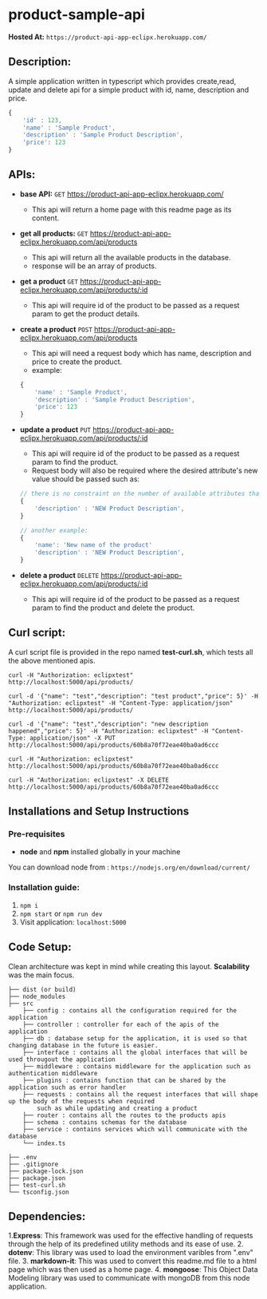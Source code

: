 # product-sample-api

**Hosted At:** `https://product-api-app-eclipx.herokuapp.com/`

## Description:

A simple application written in typescript which provides create,read, update and delete api for a simple product with id, name, description and price.

```js
{
    'id' : 123,
    'name' : 'Sample Product',
    'description' : 'Sample Product Description',
    'price': 123
}
```

## APIs:

- **base API:** `GET` https://product-api-app-eclipx.herokuapp.com/

  - This api will return a home page with this readme page as its content.

- **get all products:** `GET` https://product-api-app-eclipx.herokuapp.com/api/products
  - This api will return all the available products in the database.
  - response will be an array of products.
- **get a product** `GET` https://product-api-app-eclipx.herokuapp.com/api/products/:id
  - This api will require id of the product to be passed as a request param to get the product details.
- **create a product** `POST` https://product-api-app-eclipx.herokuapp.com/api/products
  - This api will need a request body which has name, description and price to create the product.
  - example:
  ```js
  {
      'name' : 'Sample Product',
      'description' : 'Sample Product Description',
      'price': 123
  }
  ```
- **update a product** `PUT` https://product-api-app-eclipx.herokuapp.com/api/products/:id

  - This api will require id of the product to be passed as a request param to find the product.
  - Request body will also be required where the desired attribute's new value should be passed such as:

  ```js
  // there is no constraint on the number of available attributes that can be updated at once
  {
      'description' : 'NEW Product Description',
  }

  // another example:
  {
      'name': 'New name of the product'
      'description' : 'NEW Product Description',
  }
  ```

- **delete a product** `DELETE` https://product-api-app-eclipx.herokuapp.com/api/products/:id
  - This api will require id of the product to be passed as a request param to find the product and delete the product.

## Curl script:

A curl script file is provided in the repo named **test-curl.sh**,
which tests all the above mentioned apis.

```
curl -H "Authorization: eclipxtest" http://localhost:5000/api/products/

curl -d '{"name": "test","description": "test product","price": 5}' -H "Authorization: eclipxtest" -H "Content-Type: application/json" http://localhost:5000/api/products/

curl -d '{"name": "test","description": "new description happened","price": 5}' -H "Authorization: eclipxtest" -H "Content-Type: application/json" -X PUT http://localhost:5000/api/products/60b8a70f72eae40ba0ad6ccc

curl -H "Authorization: eclipxtest" http://localhost:5000/api/products/60b8a70f72eae40ba0ad6ccc

curl -H "Authorization: eclipxtest" -X DELETE http://localhost:5000/api/products/60b8a70f72eae40ba0ad6ccc
```

## Installations and Setup Instructions

### Pre-requisites

- **node** and **npm** installed globally in your machine

You can download node from :
`https://nodejs.org/en/download/current/`

### Installation guide:

1. `npm i`
2. `npm start` or `npm run dev`
3. Visit application: `localhost:5000`

## Code Setup:

Clean architecture was kept in mind while creating this layout. **Scalability** was the main focus.

```
├── dist (or build)
├── node_modules
├── src
    ├── config : contains all the configuration required for the application
    ├── controller : controller for each of the apis of the application
    ├── db : database setup for the application, it is used so that changing database in the future is easier.
    ├── interface : contains all the global interfaces that will be used througout the application
    ├── middleware : contains middleware for the application such as authentication middleware
    ├── plugins : contains function that can be shared by the application such as error handler
    ├── requests : contains all the request interfaces that will shape up the body of the requests when required
        such as while updating and creating a product
    ├── router : contains all the routes to the products apis
    ├── schema : contains schemas for the database
    ├── service : contains services which will communicate with the database
    └── index.ts

├── .env
├── .gitignore
├── package-lock.json
├── package.json
├── test-curl.sh
└── tsconfig.json

```

## Dependencies:

1.**Express**: This framework was used for the effective handling of requests through the help of its predefined utility methods and its ease of use. 2. **dotenv**: This library was used to load the environment varibles from ".env" file. 3. **markdown-it**: This was used to convert this readme.md file to a html page which was then used as a home page. 4. **mongoose**: This Object Data Modeling library was used to communicate with mongoDB from this node application.
